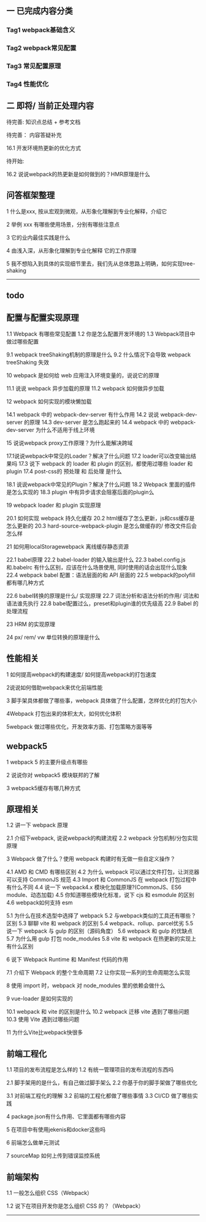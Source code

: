 ## 一 已完成内容分类

### Tag1 webpack基础含义


### Tag2 webpack常见配置


### Tag3 常见配置原理


### Tag4 性能优化


## 二 即将/ 当前正处理内容

待完善: 知识点总结 + 参考文档


待完善： 内容答疑补充

16.1 开发环境热更新的优化方式


待开始:

16.2 说说webpack的热更新是如何做到的？HMR原理是什么






## 问答框架整理

1 什么是xxx, 按从宏观到微观，从形象化理解到专业化解释，介绍它

2 举例 xxx 有哪些使用场景，分别有哪些注意点

3 它的业内最佳实践是什么

4 由浅入深，从形象化理解到专业化解释 它的工作原理

5 我不想陷入到具体的实现细节里去，我们先从总体思路上明确，如何实现tree-shaking


--------------------------------------------------------------------------------
## todo

## 配置与配置实现原理

<!-- todo 问题过于综合/宽泛，放到最后回答 比较合适 -->
1.1 Webpack 有哪些常见配置
1.2 你是怎么配置开发环境的
1.3 Webpack项目中 做过哪些配置

9.1 webpack treeShaking机制的原理是什么
9.2 什么情况下会导致 webpack treeShaking 失效



10 webpack 是如何给 web 应用注入环境变量的，说说它的原理

11.1 说说 webpack 异步加载的原理
11.2 webpack 如何做异步加载


12 webpack 如何实现的模块懒加载 

14.1 webpack 中的 webpack-dev-server 有什么作用
14.2 说说 webpack-dev-server 的原理
14.3 dev-server 是怎么跑起来的
14.4 webpack 中的 webpack-dev-server 为什么不适用于线上环境

15 说说webpack proxy工作原理？为什么能解决跨域





17.1说说webpack中常见的Loader？解决了什么问题
17.2 loader可以改变输出结果吗
17.3 说下 webpack 的 loader 和 plugin 的区别，都使用过哪些 loader 和 plugin
17.4 post-css的 预处理 和 后处理 是什么

18.1 说说webpack中常见的Plugin？解决了什么问题
18.2 Webpack 里面的插件是怎么实现的
18.3 plugin 中有异步请求会阻塞后面的plugin么


19 webpack loader 和 plugin 实现原理


20.1 如何实现 webpack 持久化缓存
20.2 html缓存了怎么更新，js和css缓存是怎么更新的
20.3 hard-source-webpack-plugin 是怎么做缓存的/ 修改文件后会怎么样


21 如何用localStoragewebpack 离线缓存静态资源



22.1 babel原理
22.2 babel-loader 的输入输出是什么
22.3 babel.config.js 和.babelrc 有什么区别，应该在什么场景使用, 同时使用的话会出现什么现象
22.4 webpack babel 配置：语法层面的和 API 层面的
22.5 webpack的polyfill 都有哪几种方式

22.6 babel转换的原理是什么/ 实现原理
22.7 词法分析和语法分析的作用/ 词法和语法谁先执行
22.8 babel配置过么，preset和plugin谁的优先级高
22.9 Babel 的处理流程


23  HRM 的实现原理

24 px/ rem/ vw 单位转换的原理是什么

## 性能相关



1 如何提高webpack的构建速度/ 如何提高webpack的打包速度

2说说如何借助webpack来优化前端性能

3 脚手架具体都做了哪些事，webpack 具体做了什么配置，怎样优化的打包大小

4Webpack 打包出来的体积太大，如何优化体积

5webpack 做过哪些优化，开发效率方面、打包策略方面等等



## webpack5

1 webpack 5 的主要升级点有哪些

2 说说你对 webpack5 模块联邦的了解

3 webpack5缓存有哪几种方式



## 原理相关


1.2 讲一下 webpack 原理

2.1 介绍下webpack, 说说webpack的构建流程
2.2 webpack 分包机制/分包实现原理

3 Webpack 做了什么？使用 webpack 构建时有无做一些自定义操作？


4.1 AMD 和 CMD 有哪些区别
4.2 为什么 webpack 可以通过文件打包，让浏览器可以支持 CommonJS 规范
4.3 Import 和 CommonJS 在 webpack 打包过程中有什么不同
4.4 说一下 webpack4.x 模块化加载原理?(CommonJS、ES6 module、动态加载)
4.5 你知道哪些模块化标准，说下 cjs 和 esmodule 的区别
4.6 webpack如何支持 esm


5.1 为什么在技术选型中选择了 webpack
5.2 与webpack类似的工具还有哪些？区别
5.3 聊聊 vite 和 webpack 的区别
5.4 webpack、rollup、parcel优劣
5.5 说一下 webpack 与 gulp 的区别（源码角度）
5.6 webpack 和 gulp 的优缺点
5.7 为什么用 gulp 打包 node_modules
5.8 vite 和 webpack 在热更新的实现上有什么区别

6 说下 Webpack Runtime 和 Manifest 代码的作用



7.1   介绍下 Webpack 的整个生命周期
7.2 让你实现一系列的生命周期怎么实现

8 使用 import 时，webpack 对 node_modules 里的依赖会做什么


9 vue-loader 是如何实现的

10.1 webpack 和 vite 的区别是什么
10.2 webpack 迁移 vite 遇到了哪些问题
10.3 使用 Vite 遇到过哪些问题

11 为什么Vite比webpack快很多


## 前端工程化

1.1 项目的发布流程是怎么样的
1.2 有统一管理项目的发布流程的东西吗

2.1 脚手架用的是什么，有自己做过脚手架么
2.2 你基于你的脚手架做了哪些优化

3.1 对前端工程化的理解
3.2 前端的工程化都做了哪些事情
3.3 CI/CD 做了哪些实践

4 package.json有什么作用、它里面都有哪些内容

5 在项目中有使用jekenis和docker这些吗

6 前端怎么做单元测试

7 sourceMap 如何上传到错误监控系统


## 前端架构

1.1 一般怎么组织 CSS（Webpack）

1.2 说下在项目开发你是怎么组织 CSS 的？（Webpack）

-------------------------------------------------------------




